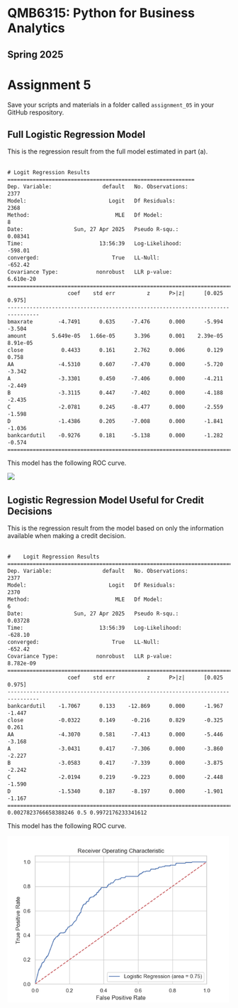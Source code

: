 # QMB6315: Python for Business Analytics
## Spring 2025

# Assignment 5

Save your scripts and materials in a folder called ```assignment_05``` in your GitHub respository.


## Full Logistic Regression Model

This is the regression result from the full model estimated in part (a).

```

# Logit Regression Results ===========================================================
Dep. Variable:                default   No. Observations:                 2377
Model:                          Logit   Df Residuals:                     2368
Method:                           MLE   Df Model:                            8
Date:                Sun, 27 Apr 2025   Pseudo R-squ.:                 0.08341
Time:                        13:56:39   Log-Likelihood:                -598.01
converged:                       True   LL-Null:                       -652.42
Covariance Type:            nonrobust   LLR p-value:                 6.610e-20
================================================================================
                   coef    std err          z      P>|z|      [0.025      0.975]
--------------------------------------------------------------------------------
bmaxrate        -4.7491      0.635     -7.476      0.000      -5.994      -3.504
amount        5.649e-05   1.66e-05      3.396      0.001    2.39e-05    8.91e-05
close            0.4433      0.161      2.762      0.006       0.129       0.758
AA              -4.5310      0.607     -7.470      0.000      -5.720      -3.342
A               -3.3301      0.450     -7.406      0.000      -4.211      -2.449
B               -3.3115      0.447     -7.402      0.000      -4.188      -2.435
C               -2.0781      0.245     -8.477      0.000      -2.559      -1.598
D               -1.4386      0.205     -7.008      0.000      -1.841      -1.036
bankcardutil    -0.9276      0.181     -5.138      0.000      -1.282      -0.574
================================================================================

```

This model has the following ROC curve.


<img src="Logit_ROC_full.png" width="500"/>





## Logistic Regression Model Useful for Credit Decisions

This is the regression result from the model based on only the information 
available when making a credit decision.

```

#    Logit Regression Results                           
==============================================================================
Dep. Variable:                default   No. Observations:                 2377
Model:                          Logit   Df Residuals:                     2370
Method:                           MLE   Df Model:                            6
Date:                Sun, 27 Apr 2025   Pseudo R-squ.:                 0.03728
Time:                        13:56:39   Log-Likelihood:                -628.10
converged:                       True   LL-Null:                       -652.42
Covariance Type:            nonrobust   LLR p-value:                 8.782e-09
================================================================================
                   coef    std err          z      P>|z|      [0.025      0.975]
--------------------------------------------------------------------------------
bankcardutil    -1.7067      0.133    -12.869      0.000      -1.967      -1.447
close           -0.0322      0.149     -0.216      0.829      -0.325       0.261
AA              -4.3070      0.581     -7.413      0.000      -5.446      -3.168
A               -3.0431      0.417     -7.306      0.000      -3.860      -2.227
B               -3.0583      0.417     -7.339      0.000      -3.875      -2.242
C               -2.0194      0.219     -9.223      0.000      -2.448      -1.590
D               -1.5340      0.187     -8.197      0.000      -1.901      -1.167
================================================================================
0.0027823766658388246 0.5 0.9972176233341612

```

This model has the following ROC curve.


<img src="Logit_ROC_decision.png" width="500"/>



